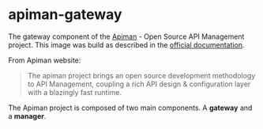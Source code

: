 # apiman-gateway
The gateway component of the [Apiman](http://www.apiman.io/) - Open Source API Management project. This image was build as described in the [official documentation](http://www.apiman.io/latest/production-guide.html).

From Apiman website:
> The apiman project brings an open source development methodology to API Management, coupling a rich API design & configuration layer with a blazingly fast runtime.

The Apiman project is composed of two main components. A **gateway** and 
a **manager**.